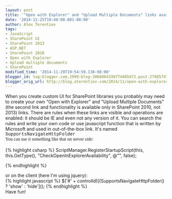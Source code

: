 ```yaml
---
layout: post
title: '"Open with Explorer" and "Upload Multiple Documents" links availability check'
date: '2014-11-25T10:40:00.001-08:00'
author: Alex Terentiev
tags:
- JavaScript
- SharePoint UI
- SharePoint 2013
- ASP.NET
- SharePoint 2010
- Open with Explorer
- Upload multiple documents
- SharePoint
modified_time: '2014-11-29T19:54:59.138-08:00'
blogger_id: tag:blogger.com,1999:blog-3066084330774405472.post-2798574779823769056
blogger_orig_url: http://blog.aterentiev.com/2014/11/open-with-explorer-availability.html
---
```


<div dir="ltr" style="text-align: left;" trbidi="on"><div dir="ltr" style="text-align: left;" trbidi="on"><div dir="ltr" style="text-align: left;" trbidi="on">When you create custom UI for SharePoint libraries you probably may need to create your own "Open with Explorer" and "Upload Multiple Documents" (the second link and functionality is available only in SharePoint 2010, not 2013) links. There are rules when these links are visible and operations are enabled: it should be IE and even not any version of it. You can search the rules and write your own code or use javascript function that is written by Microsoft and used in out-of-the-box link. It's named <span style="font-family: Courier New, Courier, monospace;">SupportsNavigateHttpFolder</span><br /><span style="font-family: Times, Times New Roman, serif;">You can use it something like that on server side:</span><br /><div class="p1"><br /></div></div></div>
<div markdown="1">
{% highlight csharp %}
ScriptManager.RegisterStartupScript(this, this.GetType(), "CheckOpenInExplorerAvailability",  
@"<script type='text/javascript'>  
var displayOpenInExp = SupportsNavigateHttpFolder() ? 'block' : 'none';   
var elOpenInExp = document.getElementById('" + controlId + @"');   
elOpenInExp.style.display = displayOpenInExp;  
</script>", false);  

{% endhighlight %}
</div>
or on the client (here I'm using jquery):<br />
<div markdown="1">
{% highlight javascript %}
$('#' + controlId)[(SupportsNavigateHttpFolder() ? 'show' : 'hide']();
{% endhighlight %}
</div>
Have fun!</div>